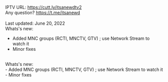 IPTV URL: https://cutt.ly/itsanewdtv2
<br />
Any question? https://t.me/itsanewd
<br />
<br />
Last updated: June 20, 2022
<br />
Whats's new:
<br />
- Added MNC groups (RCTI, MNCTV, GTV) ; use Network Stream to watch it
- Minor fixes
<br />
Whats's new:
<br />
- Added MNC groups (RCTI, MNCTV, GTV) ; use Network Stream to watch it
- Minor fixes
